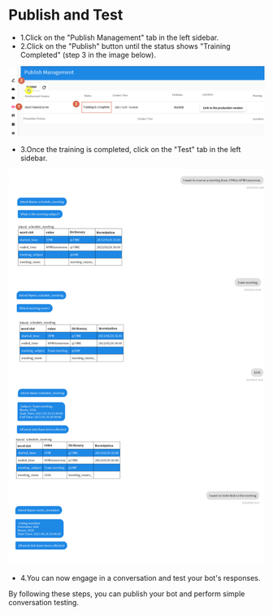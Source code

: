 # Publish and Test
- 1.Click on the "Publish Management" tab in the left sidebar.
- 2.Click on the "Publish" button until the status shows "Training Completed" (step 3 in the image below).

![](../../../../../../images/en/intro-025.png "Publish Management")

- 3.Once the training is completed, click on the "Test" tab in the left sidebar.

![](../../../../../../images/en/intro-026.png "Testing")

- 4.You can now engage in a conversation and test your bot's responses.

By following these steps, you can publish your bot and perform simple conversation testing.